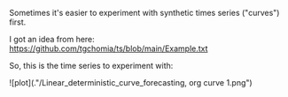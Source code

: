 Sometimes it's easier to experiment with synthetic times series ("curves") first.

I got an idea from here: https://github.com/tgchomia/ts/blob/main/Example.txt

So, this is the time series to experiment with:

![plot](."/Linear_deterministic_curve_forecasting, org curve 1.png")




